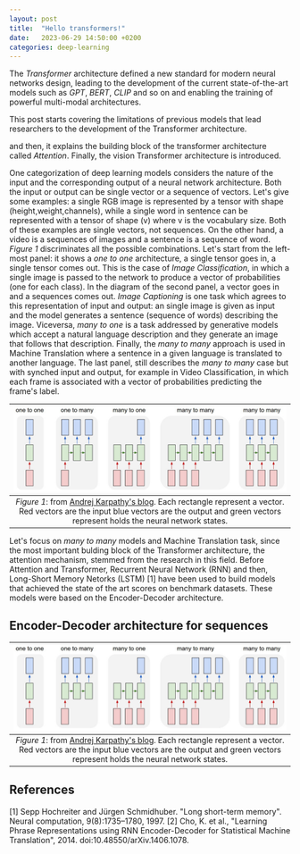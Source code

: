 ```yaml
---
layout: post
title:  "Hello transformers!"
date:   2023-06-29 14:50:00 +0200
categories: deep-learning 
---
```


The *Transformer* architecture defined a new standard for modern neural networks design, leading to the development of the current state-of-the-art models such as *GPT*, *BERT*,  *CLIP* and so on and enabling the training of powerful multi-modal architectures. 

This post starts covering the limitations of previous models that lead researchers to the development of the Transformer architecture. 


 and then, it explains the building block of the transformer architecture called *Attention*. Finally, the vision Transformer architecture is introduced.

One categorization of deep learning models considers the nature of the input and the corresponding output of a neural network architecture. Both the input or output can be single vector or a sequence of vectors. Let's give some examples: a single RGB image is represented by a tensor with shape (height,weight,channels), while a single word in sentence can be represented with a tensor of shape (v) where v is the vocabulary size. Both of these examples are single vectors, not sequences. On the other hand, a video is a sequences of images and a sentence is a sequence of word. *Figure 1* discriminates all the possible combinations. Let's start from the left-most panel: it shows a *one to one* architecture, a single tensor goes in, a single tensor comes out. This is the case of *Image Classification*, in which a single image is passed to the network to produce a vector of probabilities (one for each class). In the diagram of the second panel, a vector goes in and a sequences comes out. *Image Captioning* is one task which agrees to this representation of input and output: an single image is given as input and the model generates a sentence (sequence of words) describing the image. Viceversa, *many to one* is a task addressed by generative models which accept a natural language description and they generate an image that follows that description. Finally, the *many to many* approach is used in Machine Translation where a sentence in a given language is translated to another language. The last panel, still describes the *many to many* case but with synched input and output, for example in Video Classification, in which each frame is associated with a vector of probabilities predicting the frame's label. 

| ![dl-architectures](/assets/2023-06-29-transformers/dl-architectures.jpeg)| 
|:--:|                 
| *Figure 1*: from [Andrej Karpathy's blog](https://karpathy.github.io/2015/05/21/rnn-effectiveness/). Each rectangle represent a vector. Red vectors are the input blue vectors are the output and green vectors represent holds the neural network states. |

Let's focus on *many to many* models and Machine Translation task, since the most important bulding block of the Transformer architecture, the attention mechanism, stemmed from the research in this field. Before Attention and Transformer, Recurrent Neural Network (RNN) and then, Long-Short Memory Netorks (LSTM) [1] have been used to build models that achieved the state of the art scores on benchmark datasets. These models were based on the Encoder-Decoder architecture. 

Encoder-Decoder architecture for sequences
------------------------------------------




| ![dl-architectures](/assets/2023-06-29-transformers/dl-architectures.jpeg)| 
|:--:|                 
| *Figure 1*: from [Andrej Karpathy's blog](https://karpathy.github.io/2015/05/21/rnn-effectiveness/). Each rectangle represent a vector. Red vectors are the input blue vectors are the output and green vectors represent holds the neural network states. |





References
----------

[1] Sepp Hochreiter and Jürgen Schmidhuber. "Long short-term memory". Neural computation, 9(8):1735–1780, 1997.
[2] Cho, K. et al., "Learning Phrase Representations using RNN Encoder-Decoder for Statistical Machine Translation", 2014. doi:10.48550/arXiv.1406.1078.